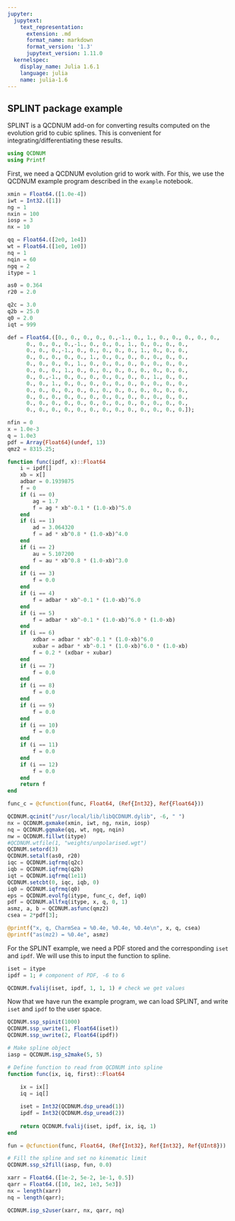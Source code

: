 ```yaml
---
jupyter:
  jupytext:
    text_representation:
      extension: .md
      format_name: markdown
      format_version: '1.3'
      jupytext_version: 1.11.0
  kernelspec:
    display_name: Julia 1.6.1
    language: julia
    name: julia-1.6
---
```


## SPLINT package example

SPLINT is a QCDNUM add-on for converting results computed on the evolution grid to cubic splines. This is convenient for integrating/differentiating these results.

```julia
using QCDNUM
using Printf
```

First, we need a QCDNUM evolution grid to work with. For this, we use the QCDNUM example program described in the `example` notebook. 

```julia
xmin = Float64.([1.0e-4])
iwt = Int32.([1])
ng = 1
nxin = 100
iosp = 3
nx = 10

qq = Float64.([2e0, 1e4])
wt = Float64.([1e0, 1e0])
nq = 1
nqin = 60
ngq = 2
itype = 1

as0 = 0.364
r20 = 2.0

q2c = 3.0
q2b = 25.0
q0 = 2.0
iqt = 999

def = Float64.([0., 0., 0., 0., 0.,-1., 0., 1., 0., 0., 0., 0., 0.,     
      0., 0., 0., 0.,-1., 0., 0., 0., 1., 0., 0., 0., 0.,      
      0., 0., 0.,-1., 0., 0., 0., 0., 0., 1., 0., 0., 0.,      
      0., 0., 0., 0., 0., 1., 0., 0., 0., 0., 0., 0., 0.,      
      0., 0., 0., 0., 1., 0., 0., 0., 0., 0., 0., 0., 0.,      
      0., 0., 0., 1., 0., 0., 0., 0., 0., 0., 0., 0., 0.,      
      0., 0.,-1., 0., 0., 0., 0., 0., 0., 0., 1., 0., 0.,      
      0., 0., 1., 0., 0., 0., 0., 0., 0., 0., 0., 0., 0.,      
      0., 0., 0., 0., 0., 0., 0., 0., 0., 0., 0., 0., 0.,      
      0., 0., 0., 0., 0., 0., 0., 0., 0., 0., 0., 0., 0.,      
      0., 0., 0., 0., 0., 0., 0., 0., 0., 0., 0., 0., 0.,      
      0., 0., 0., 0., 0., 0., 0., 0., 0., 0., 0., 0., 0.]);

nfin = 0
x = 1.0e-3
q = 1.0e3
pdf = Array{Float64}(undef, 13)
qmz2 = 8315.25;
```

```julia code_folding=[0]
function func(ipdf, x)::Float64
    i = ipdf[]
    xb = x[]
    adbar = 0.1939875
    f = 0
    if (i == 0) 
        ag = 1.7
        f = ag * xb^-0.1 * (1.0-xb)^5.0
    end
    if (i == 1)
        ad = 3.064320
        f = ad * xb^0.8 * (1.0-xb)^4.0
    end
    if (i == 2)
        au = 5.107200
        f = au * xb^0.8 * (1.0-xb)^3.0
    end
    if (i == 3) 
        f = 0.0
    end
    if (i == 4)
        f = adbar * xb^-0.1 * (1.0-xb)^6.0
    end
    if (i == 5) 
        f = adbar * xb^-0.1 * (1.0-xb)^6.0 * (1.0-xb)
    end
    if (i == 6)
        xdbar = adbar * xb^-0.1 * (1.0-xb)^6.0
        xubar = adbar * xb^-0.1 * (1.0-xb)^6.0 * (1.0-xb)
        f = 0.2 * (xdbar + xubar)
    end
    if (i == 7)
        f = 0.0
    end
    if (i == 8)
        f = 0.0
    end
    if (i == 9)
        f = 0.0
    end
    if (i == 10)
        f = 0.0
    end
    if (i == 11)
        f = 0.0
    end
    if (i == 12)
        f = 0.0
    end
    return f
end

func_c = @cfunction(func, Float64, (Ref{Int32}, Ref{Float64}))
```

```julia
QCDNUM.qcinit("/usr/local/lib/libQCDNUM.dylib", -6, " ")
nx = QCDNUM.gxmake(xmin, iwt, ng, nxin, iosp)
nq = QCDNUM.gqmake(qq, wt, ngq, nqin)
nw = QCDNUM.fillwt(itype)
#QCDNUM.wtfile(1, "weights/unpolarised.wgt")
QCDNUM.setord(3)
QCDNUM.setalf(as0, r20)
iqc = QCDNUM.iqfrmq(q2c)
iqb = QCDNUM.iqfrmq(q2b)
iqt = QCDNUM.iqfrmq(1e11)
QCDNUM.setcbt(0, iqc, iqb, 0)
iq0 = QCDNUM.iqfrmq(q0)
eps = QCDNUM.evolfg(itype, func_c, def, iq0)
pdf = QCDNUM.allfxq(itype, x, q, 0, 1)
asmz, a, b = QCDNUM.asfunc(qmz2)
csea = 2*pdf[3];
```

```julia
@printf("x, q, CharmSea = %0.4e, %0.4e, %0.4e\n", x, q, csea)
@printf("as(mz2) = %0.4e", asmz)
```

For the SPLINT example, we need a PDF stored and the corresponding `iset` and `ipdf`. We will use this to input the function to spline. 

```julia
iset = itype
ipdf = 1; # component of PDF, -6 to 6
```

```julia
QCDNUM.fvalij(iset, ipdf, 1, 1, 1) # check we get values
```

Now that we have run the example program, we can load SPLINT, and write `iset` and `ipdf` to the user space.

```julia
QCDNUM.ssp_spinit(1000)
QCDNUM.ssp_uwrite(1, Float64(iset))
QCDNUM.ssp_uwrite(2, Float64(ipdf))
```

```julia
# Make spline object
iasp = QCDNUM.isp_s2make(5, 5)
```

```julia
# Define function to read from QCDNUM into spline
function func(ix, iq, first)::Float64
    
    ix = ix[]
    iq = iq[]

    iset = Int32(QCDNUM.dsp_uread(1))
    ipdf = Int32(QCDNUM.dsp_uread(2))
    
    return QCDNUM.fvalij(iset, ipdf, ix, iq, 1)
end

fun = @cfunction(func, Float64, (Ref{Int32}, Ref{Int32}, Ref{UInt8}))
```

```julia
# Fill the spline and set no kinematic limit
QCDNUM.ssp_s2fill(iasp, fun, 0.0)
```

```julia
xarr = Float64.([1e-2, 5e-2, 1e-1, 0.5])
qarr = Float64.([10, 1e2, 1e3, 5e3])
nx = length(xarr)
nq = length(qarr);
```

```julia
QCDNUM.isp_s2user(xarr, nx, qarr, nq)
```

```julia

```
